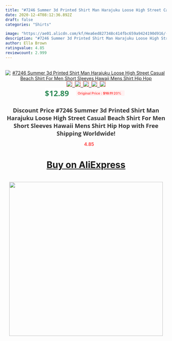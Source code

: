 ```yaml
---
title: "#7246 Summer 3d Printed Shirt Man Harajuku Loose High Street Casual Beach Shirt For Men Short Sleeves Hawaii Mens Shirt Hip Hop"
date: 2020-12-4T08:12:36.892Z
draft: false
categories: "Shirts"

image: "https://ae01.alicdn.com/kf/Hea6ed827348c414fbc659a9424190d916/-7246-Summer-3d-Printed-Shirt-Man-Harajuku-Loose-High-Street-Casual-Beach-Shirt-For-Men.jpg"
description: "#7246 Summer 3d Printed Shirt Man Harajuku Loose High Street Casual Beach Shirt For Men Short Sleeves Hawaii Mens Shirt Hip Hop"
author: Ella Brown
ratingvalue: 4.85
reviewcount: 2.999
---
```

<br>
<div style="text-align: center;">
<a href="https://s.click.aliexpress.com/e/_ALvDMp" target="_blank" rel="nofollow noopener noreferrer"><img alt="#7246 Summer 3d Printed Shirt Man Harajuku Loose High Street Casual Beach Shirt For Men Short Sleeves Hawaii Mens Shirt Hip Hop" class="magnifier-image" src="https://ae01.alicdn.com/kf/Hea6ed827348c414fbc659a9424190d916/-7246-Summer-3d-Printed-Shirt-Man-Harajuku-Loose-High-Street-Casual-Beach-Shirt-For-Men.jpg_640x640.jpg">
<br>
<img style="border:1px solid salmon" src="https://ae01.alicdn.com/kf/Hea6ed827348c414fbc659a9424190d916/-7246-Summer-3d-Printed-Shirt-Man-Harajuku-Loose-High-Street-Casual-Beach-Shirt-For-Men.jpg_120x120.jpg">&nbsp;&nbsp;<img style="border:1px solid salmon" src="https://ae01.alicdn.com/kf/H2aeb2f1a551e454c8970f97b475585b80/-7246-Summer-3d-Printed-Shirt-Man-Harajuku-Loose-High-Street-Casual-Beach-Shirt-For-Men.jpg_120x120.jpg">&nbsp;&nbsp;<img style="border:1px solid salmon" src="https://ae01.alicdn.com/kf/Ha23ca2d844e44a1bbd77b5ac4d3b31288/-7246-Summer-3d-Printed-Shirt-Man-Harajuku-Loose-High-Street-Casual-Beach-Shirt-For-Men.jpg_120x120.jpg">&nbsp;&nbsp;<img style="border:1px solid salmon" src="https://ae01.alicdn.com/kf/H190b923f612b4bbeb7ba52fda9f05edeG/-7246-Summer-3d-Printed-Shirt-Man-Harajuku-Loose-High-Street-Casual-Beach-Shirt-For-Men.jpg_120x120.jpg">&nbsp;&nbsp;<img style="border:1px solid salmon" src="https://ae01.alicdn.com/kf/H5f670a83c44644dc97f12909bbfe197eW/-7246-Summer-3d-Printed-Shirt-Man-Harajuku-Loose-High-Street-Casual-Beach-Shirt-For-Men.jpg_120x120.jpg"></a></div><br0>
<div style="text-align: center;"><span style="background-color: white; border: 0px; box-sizing: border-box; color: seagreen; display: inline-block; font-family: &quot;open sans&quot; , &quot;arial&quot; , &quot;helvetica&quot; , sans-serif , &quot;heiti&quot;; font-size: 24px; font-stretch: inherit; font-weight: 700; line-height: inherit; margin: 0px 10px 0px 0px; padding: 0px; vertical-align: middle;">$12.89 </span>
<span style="background: rgb(255 , 241 , 241); border-radius: 3px; border: 0px; box-sizing: border-box; color: #ff4747; display: inline-block; font-family: inherit; font-size: 12px; font-stretch: inherit; font-style: inherit; font-variant: inherit; font-weight: 600; line-height: inherit; margin: 0px; padding: 2px 5px; transform: scale(0.9); vertical-align: middle;">Original Price : <b style="text-decoration: line-through;">$16.11 </b> 20%&nbsp;&nbsp;</span></div>
<h1 style="color: #333333; display: inline-block; font-family: &quot;open sans&quot; , &quot;arial&quot; , &quot;helvetica&quot; , sans-serif , &quot;heiti&quot;; font-size: 18px; font-stretch: inherit; font-weight: 700; text-align: center;">Discount Price #7246 Summer 3d Printed Shirt Man Harajuku Loose High Street Casual Beach Shirt For Men Short Sleeves Hawaii Mens Shirt Hip Hop with Free Shipping Worldwide!</h1>
<div style="color: #ff4747; text-align: center;">
<img src="https://4.bp.blogspot.com/-M0ZcTcb-5uY/XleCXlxnR4I/AAAAAAAAAEc/OrjgMkXV1oMQFaCRZj5HQwOCBcu3w1FegCPcBGAYYCw/s1600/star.png" style="height: 15px;">&nbsp;<b>4.85</b></div>
<div class="button_cont" align="center"><a class="buynow_a" href="https://s.click.aliexpress.com/e/_ALvDMp" target="_blank" rel="nofollow noopener noreferrer"><H1>Buy on AliExpress</H1></a></div><br>
<div class="separator" style="clear: both; text-align: center;">
<img src="https://lh3.googleusercontent.com/-pTy5HemUv9M/XlePHvY0dAI/AAAAAAAAAE4/0nX5iRUoIWY8eMW9Dpxeirr157OZliDIgCLcBGAsYHQ/s1600/badge.gif" width="480">
</div>
